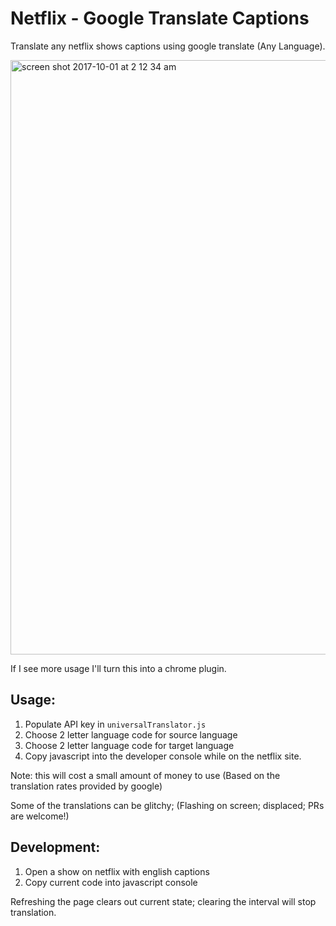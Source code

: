 # Netflix - Google Translate Captions

Translate any netflix shows captions using google translate (Any Language).

<img width="951" alt="screen shot 2017-10-01 at 2 12 34 am" src="https://user-images.githubusercontent.com/3493710/31053256-05c051c4-a64e-11e7-95c3-24720a89a9dd.png">

If I see more usage I'll turn this into a chrome plugin.

## Usage:

1. Populate API key in `universalTranslator.js`
2. Choose 2 letter language code for source language
3. Choose 2 letter language code for target language
4. Copy javascript into the developer console while on the netflix site.

Note: this will cost a small amount of money to use (Based on the translation rates provided by google)

Some of the translations can be glitchy; (Flashing on screen; displaced; PRs are welcome!)

## Development:

1. Open a show on netflix with english captions
2. Copy current code into javascript console

Refreshing the page clears out current state; clearing the interval will stop translation.
